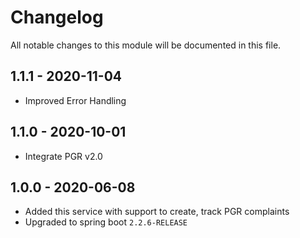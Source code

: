 

# Changelog
All notable changes to this module will be documented in this file.

## 1.1.1 - 2020-11-04
- Improved Error Handling

## 1.1.0 - 2020-10-01
- Integrate PGR v2.0

## 1.0.0 - 2020-06-08
- Added this service with support to create, track PGR complaints
- Upgraded to spring boot `2.2.6-RELEASE`

